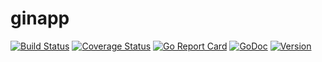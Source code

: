 # ginapp

[![Build Status](https://github.com/le-yams/ginapp/actions/workflows/ci.yaml/badge.svg?branch=main)](https://github.com/le-yams/ginapp/actions?query=workflow%3ABuild)
[![Coverage Status](https://img.shields.io/coverallsCoverage/github/le-yams/ginapp)](https://coveralls.io/github/le-yams/ginapp?branch=main)
[![Go Report Card](https://goreportcard.com/badge/github.com/le-yams/ginapp)](https://goreportcard.com/report/github.com/le-yams/ginapp)
[![GoDoc](https://godoc.org/github.com/le-yams/ginapp?status.svg)](https://godoc.org/github.com/le-yams/ginapp)
[![Version](https://img.shields.io/github/tag/le-yams/ginapp.svg)](https://github.com/le-yams/ginapp/releases)

